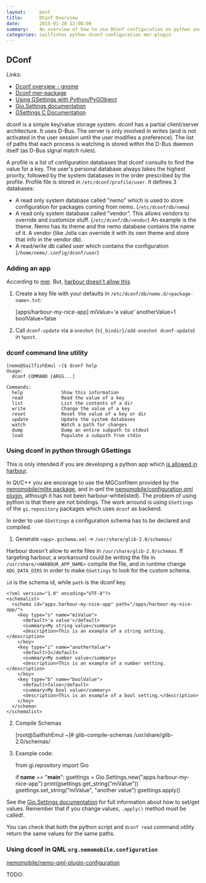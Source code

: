 ```yaml
---
layout:     post
title:      DConf Overview
date:       2015-01-28 12:00:00
summary:    An overview of how to use DConf configuration on python and qml.
categories: sailfishos python dconf configuration mer-plugin
---
```


## DConf

Links:
* [Dconf overview - gnome](https://developer.gnome.org/dconf/unstable/dconf-overview.html)
* [Dconf mer-package](https://github.com/mer-packages/dconf)
* [Using GSettings with Python/PyGObject](http://www.micahcarrick.com/gsettings-python-gnome-3.html)
* [Gio.Settings documentation](http://lazka.github.io/pgi-docs/#Gio-2.0/classes/Settings.html)
* [GSettings C Documentation](https://developer.gnome.org/gio/stable/GSettings.html)


dconf is a simple key/value storage system. dconf has a partial client/server architecture. It uses D-Bus. The server is only involved in writes (and is not activated in the user session until the user modifies a preference). The list of paths that each process is watching is stored within the D-Bus daemon itself (as D-Bus signal match rules).

A profile is a list of configuration databases that dconf consults to find the value for a key. The user's personal database always takes the highest priority, followed by the system databases in the order prescribed by the profile. Profile file is stored in `/etc/dconf/profile/user`. It defines 3 databases:
* A read only system database called "nemo" which is used to store configuration for packages coming from nemo. (`/etc/dconf/db/nemo`)
* A read only system database called "vendor". This allows vendors to override and customize stuff. (`/etc/dconf/db/vendor`)
    An example is the theme. Nemo has its theme and the nemo database contains the name of it.
    A vendor (like Jolla can override it with its own theme and store that info in the vendor db).
* A read/write db called user which contains the configuration (`/home/nemo/.config/dconf/user`)


### Adding an app

According to [mer](https://github.com/mer-packages/dconf). But, [harbour doesn't allow this](https://harbour.jolla.com/faq#2.1.0)

1. Create a key file with your defaults in `/etc/dconf/db/nemo.d/<package-name>.txt`:

    [apps/harbour-my-nice-app]
    miValue='a value'
    anotherValue=1
    boolValue=false

2. Call `dconf-update` via a `oneshot` (`%{_bindir}/add-oneshot dconf-update`) in `%post`.

### dconf command line utility

    [nemo@SailfishEmul ~]$ dconf help
    Usage:
      dconf COMMAND [ARGS...]
    
    Commands:
      help              Show this information
      read              Read the value of a key
      list              List the contents of a dir
      write             Change the value of a key
      reset             Reset the value of a key or dir
      update            Update the system databases
      watch             Watch a path for changes
      dump              Dump an entire subpath to stdout
      load              Populate a subpath from stdin


### Using dconf in python through GSettings

This is only intended if you are developing a python app which [is allowed in harbour](https://harbour.jolla.com/faq#8.1.0). 

In Qt/C++ you are encorage to use the MGConfItem provided by the [nemomobile/mlite package](https://github.com/nemomobile/mlite/), and in qml the [nemomobile/configuration qml plugin](https://github.com/nemomobile/nemo-qml-plugin-configuration/), although it has not been harbour-whitelisted). The problem of using python is that there are not bindings. The work arround is using `GSettings` of the `gi.repository` packages which uses `dconf` as backend.

In order to use `GSettings` a configuration schema has to be declared and compiled.

1. Generate `<app>.gschema.xml` -> `/usr/share/glib-2.0/schemas/`

Harbour doesn't allow to write files in `/usr/share/glib-2.0/schemas`. If targeting harbour, a workaround could be writing the file in `/usr/share/<HARBOUR_APP_NAME>` compile the file, and in runtime change `XDG_DATA_DIRS` in order to make `GSettings` to look for the custom schema.

`id` is the schema id, while `path` is the dconf key.

    <?xml version="1.0" encoding="UTF-8"?>
    <schemalist>
      <schema id="apps.harbour-my-nice-app" path="/apps/harbour-my-nice-app/">
        <key type="s" name="miValue">
          <default>'a value'</default>
          <summary>My string value</summary>
          <description>This is an example of a string setting.</description>
        </key>
        <key type="i" name="anotherValue">
          <default>1</default>
          <summary>My number value</summary>
          <description>This is an example of a number setting.</description>
        </key>
        <key type="b" name="boolValue">
          <default>false</default>
          <summary>My bool value</summary>
          <description>This is an example of a bool setting.</description>
        </key>
      </schema>
    </schemalist>

2. Compile Schemas

    [root@SailfishEmul ~]# glib-compile-schemas /usr/share/glib-2.0/schemas/

3. Example code:

    from gi.repository import Gio
    
    if __name__ == "__main__":
        gsettings = Gio.Settings.new("apps.harbour-my-nice-app")
        print(gsettings.get_string("miValue"))
        gsettings.set_string("miValue", "another value")
        gsettings.apply()

See the [Gio.Settings documentation](http://lazka.github.io/pgi-docs/#Gio-2.0/classes/Settings.html) for full information about how to set/get values. Remember that if you change values, `.apply()` method must be called!.

You can check that both the python script and `dconf read` command utility return the same values for the same paths.

### Using dconf in QML `org.nemomobile.configuration`

[nemomobile/nemo-qml-plugin-configuration](https://github.com/nemomobile/nemo-qml-plugin-configuration/)

TODO:
